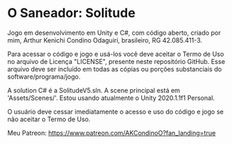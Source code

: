# O Saneador: Solitude
Jogo em desenvolvimento em Unity e C#, com código aberto, criado por mim, Arthur Kenichi Condino Odaguiri, brasileiro, RG 42.085.411-3.

Para acessar o código e jogo e usá-los você deve aceitar o Termo de Uso no arquivo de Licença "LICENSE", presente neste repositório GitHub. Esse arquivo deve ser incluído em todas as cópias ou porções substanciais do software/programa/jogo.

A solution C# é a SolitudeV5.sln. A scene principal está em 'Assets/Scenes/'. Estou usando atualmente o Unity 2020.1.1f1 Personal.
 
O usuário deve cessar imediatamente o acesso e uso do código e jogo se não aceitar o Termo de Uso.

Meu Patreon: https://www.patreon.com/AKCondinoO?fan_landing=true
